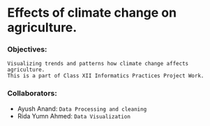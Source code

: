 # Effects of climate change on agriculture.

### Objectives:
    
    Visualizing trends and patterns how climate change affects agriculture.
    This is a part of Class XII Informatics Practices Project Work.

### Collaborators:
+ Ayush Anand: `Data Processing and cleaning`
+ Rida Yumn Ahmed:    `Data Visualization`